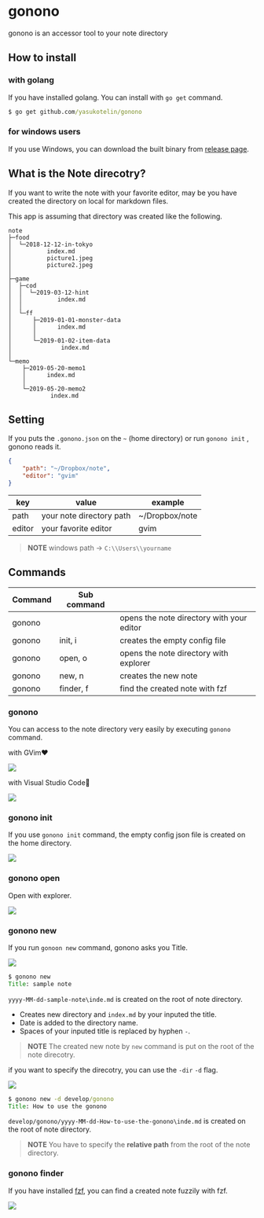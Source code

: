 # gonono

gonono is an accessor tool to your note directory

## How to install

### with golang

If you have installed golang. You can install with `go get` command.

```cmd
$ go get github.com/yasukotelin/gonono
```

### for windows users

If you use Windows, you can download the built binary from [release page](https://github.com/yasukotelin/gonono/releases/tag/v1.0.0).

## What is the Note direcotry?

If you want to write the note with your favorite editor, may be you have created the directory on local for markdown files.

This app is assuming that directory was created like the following.

```
note
├─food
│  └─2018-12-12-in-tokyo
│          index.md
│          picture1.jpeg
│          picture2.jpeg
│
├─game
│  ├─cod
│  │  └─2019-03-12-hint
│  │          index.md
│  │
│  └─ff
│      ├─2019-01-01-monster-data
│      │      index.md
│      │
│      └─2019-01-02-item-data
│              index.md
│
└─memo
    ├─2019-05-20-memo1
    │      index.md
    │
    └─2019-05-20-memo2
            index.md
```

## Setting

If you puts the `.gonono.json` on the `~` (home directory) or run `gonono init` , gonono reads it.

```json
{
    "path": "~/Dropbox/note",
    "editor": "gvim"
}
```

| key    | value                    | example        |
|--------|--------------------------|----------------|
| path   | your note directory path | ~/Dropbox/note |
| editor | your favorite editor     | gvim           |

> **NOTE**  windows path -> `C:\\Users\\yourname`

## Commands

| Command | Sub command |                                           |
|---------|-------------|-------------------------------------------|
| gonono  |             | opens the note directory with your editor |
| gonono  | init, i     | creates the empty config file             |
| gonono  | open, o     | opens the note directory with explorer    |
| gonono  | new, n      | creates the new note                      |
| gonono  | finder, f   | find the created note with fzf            |

### gonono

You can access to the note directory very easily by executing `gonono` command.

with GVim❤

<img src="images/gonono-with-gvim.gif" />

with Visual Studio Code🎉

<img src="images/gonono-with-code.gif" />


### gonono init

If you use `gonono init` command, the empty config json file is created  on the home directory.

<img src="images/gonono-init.gif" />

### gonono open

Open with explorer.

<img src="images/gonono-open.gif" />

### gonono new

If you run `gonoon new` command, gonono asks you Title.

<img src="images/gonono-new.gif" />

```cmd
$ gonono new
Title: sample note
```

`yyyy-MM-dd-sample-note\inde.md` is created on the root of note directory.

- Creates new directory and `index.md` by your inputed the title.
- Date is added to the directory name.
- Spaces of your inputed title is replaced by hyphen `-`.

> **NOTE** The created new note by `new` command is put on the root of the note direcotry.

if you want to specify the direcotry, you can use the `-dir` `-d` flag.

<img src="images/gonono-new-dir.gif">

```cmd
$ gonono new -d develop/gonono
Title: How to use the gonono
```

`develop/gonono/yyyy-MM-dd-How-to-use-the-gonono\inde.md` is created on the root of note directory.

> **NOTE** You have to specify the **relative path** from the root of the note directory.

### gonono finder

If you have installed [fzf](https://github.com/junegunn/fzf), you can find a created note fuzzily with fzf.

<img src="images\gonono-finder.gif" />
